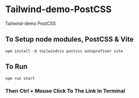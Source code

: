 # Tailwind-demo-PostCSS
Tailwind-demo PostCSS
## To Setup node modules, PostCSS & Vite
~~~
npm install -D tailwindcss postcss autoprefixer vite
~~~
## To Run
~~~
npm run start
~~~
### Then Ctrl + Mouse Click To The Link In Terminal
